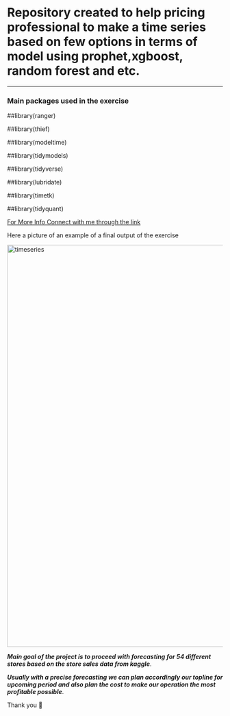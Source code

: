 # Repository created to help pricing professional to make a time series based on few options in terms of model using prophet,xgboost, random forest and etc.

***

### Main packages used in the exercise


##library(ranger)

##library(thief) 

##library(modeltime) 

##library(tidymodels)

##library(tidyverse) 

##library(lubridate)

##library(timetk)

##library(tidyquant)

[For More Info Connect with me through the link](https://www.linkedin.com/in/thales-prado-024558139/)

Here a picture of an example of a final output of the exercise

<img width="938" alt="timeseries" src="https://user-images.githubusercontent.com/83819650/203084529-34eb7a3e-4c2d-4243-baf1-81cb45b4d6a2.png">


***Main goal of the project is to proceed with forecasting for 54 different stores based on the store sales data from kaggle***.

***Usually with a precise forecasting we can plan accordingly our topline for upcoming period and also plan the cost to make our operation the most profitable possible***.

Thank you 🙏

